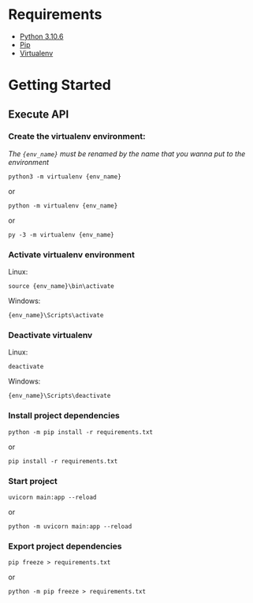 # Requirements

- [Python 3.10.6](https://www.python.org/downloads/release/python-365/)
- [Pip](https://pip.pypa.io/en/stable/installing/)
- [Virtualenv](https://virtualenv.pypa.io/en/stable/installation/)

# Getting Started

## Execute API

### Create the virtualenv environment:

_The `{env_name}` must be renamed by the name that you wanna put to the environment_

```
python3 -m virtualenv {env_name}
```

or

```
python -m virtualenv {env_name}
```

or

```
py -3 -m virtualenv {env_name}
```

### Activate virtualenv environment

Linux:

```
source {env_name}\bin\activate
```

Windows:

```
{env_name}\Scripts\activate
```

### Deactivate virtualenv

Linux:

```
deactivate
```

Windows:

```
{env_name}\Scripts\deactivate
```

### Install project dependencies

```
python -m pip install -r requirements.txt
```

or

```
pip install -r requirements.txt
```

### Start project

```
uvicorn main:app --reload
```

or

```
python -m uvicorn main:app --reload
```

### Export project dependencies

```
pip freeze > requirements.txt
```

or

```
python -m pip freeze > requirements.txt
```
